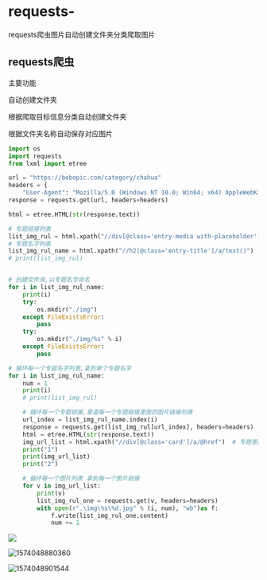 # requests-
requests爬虫图片自动创建文件夹分类爬取图片
## requests爬虫

主要功能

自动创建文件夹

根据爬取目标信息分类自动创建文件夹

根据文件夹名称自动保存对应图片





```python
import os
import requests
from lxml import etree

url = "https://bobopic.com/category/chahua"
headers = {
    "User-Agent": "Mozilla/5.0 (Windows NT 10.0; Win64; x64) AppleWebKit/537.36 (KHTML, like Gecko) Chrome/74.0.3729.157 Safari/537.36"}
response = requests.get(url, headers=headers)

html = etree.HTML(str(response.text))

# 专题链接列表
list_img_rul = html.xpath("//div[@class='entry-media with-placeholder']/a/@href")
# 专题名字列表
list_img_rul_name = html.xpath("//h2[@class='entry-title']/a/text()")
# print(list_img_rul)


# 创建文件夹,以专题名字命名
for i in list_img_rul_name:
    print(i)
    try:
        os.mkdir("./img")
    except FileExistsError:
        pass
    try:
        os.mkdir("./img/%s" % i)
    except FileExistsError:
        pass

# 循环每一个专题名字列表,拿到单个专题名字
for i in list_img_rul_name:
    num = 1
    print(i)
    # print(list_img_rul)

    # 循环每一个专题链接,拿道每一个专题链接里面的图片链接列表
    url_index = list_img_rul_name.index(i)
    response = requests.get(list_img_rul[url_index], headers=headers)
    html = etree.HTML(str(response.text))
    img_url_list = html.xpath("//div[@class='card']/a/@href")  # 专题里面的图片
    print("1")
    print(img_url_list)
    print("2")

    # 循环每一个图片列表 拿到每一个图片链接
    for v in img_url_list:
        print(v)
        list_img_rul_one = requests.get(v, headers=headers)
        with open(r".\img\%s\%d.jpg" % (i, num), "wb")as f:
            f.write(list_img_rul_one.content)
            num += 1


```



![](C:\Users\88487\Desktop\requests图片\1.png)

![1574048880360](C:\Users\88487\AppData\Roaming\Typora\typora-user-images\1574048880360.png)

![1574048901544](C:\Users\88487\AppData\Roaming\Typora\typora-user-images\1574048901544.png)

